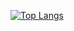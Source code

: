 [![Top Langs](https://github-readme-stats.vercel.app/api/top-langs/?username=Lucapandolfelli)](https://github.com/anuraghazra/github-readme-stats)
